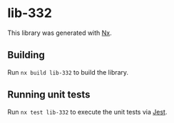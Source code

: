 # lib-332

This library was generated with [Nx](https://nx.dev).

## Building

Run `nx build lib-332` to build the library.

## Running unit tests

Run `nx test lib-332` to execute the unit tests via [Jest](https://jestjs.io).
